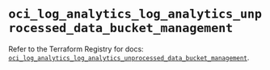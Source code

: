 # `oci_log_analytics_log_analytics_unprocessed_data_bucket_management`

Refer to the Terraform Registry for docs: [`oci_log_analytics_log_analytics_unprocessed_data_bucket_management`](https://registry.terraform.io/providers/oracle/oci/7.19.0/docs/resources/log_analytics_log_analytics_unprocessed_data_bucket_management).
